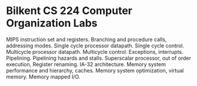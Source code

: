 # Bilkent CS 224 Computer Organization Labs
MIPS instruction set and registers. Branching and procedure calls, addressing modes. Single cycle processor datapath. Single cycle control. Multicycle processor datapath. Multicycle control. Exceptions, interrupts. Pipelining. Pipelining hazards and stalls. Superscalar processor, out of order execution, Register renaming. IA-32 architecture. Memory system performance and hierarchy, caches. Memory system optimization, virtual memory. Memory mapped I/O. 
